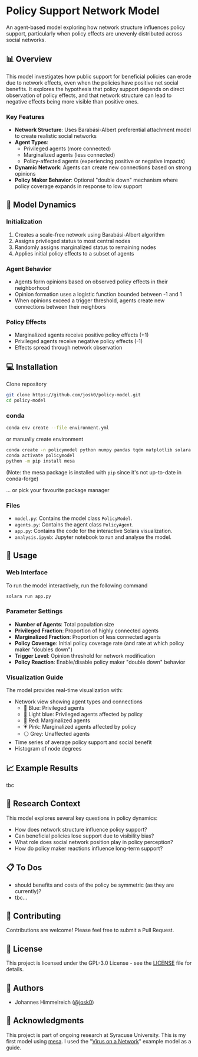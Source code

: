 # Policy Support Network Model

An agent-based model exploring how network structure influences policy support, particularly when policy effects are unevenly distributed across social networks.

## 📊 Overview

This model investigates how public support for beneficial policies can erode due to network effects, even when the policies have positive net social benefits. It explores the hypothesis that policy support depends on direct observation of policy effects, and that network structure can lead to negative effects being more visible than positive ones.

### Key Features

- **Network Structure**: Uses Barabási-Albert preferential attachment model to create realistic social networks
- **Agent Types**: 
  - Privileged agents (more connected)
  - Marginalized agents (less connected)
  - Policy-affected agents (experiencing positive or negative impacts)
- **Dynamic Network**: Agents can create new connections based on strong opinions
- **Policy Maker Behavior**: Optional "double down" mechanism where policy coverage expands in response to low support

## 🎯 Model Dynamics

### Initialization
1. Creates a scale-free network using Barabási-Albert algorithm
2. Assigns privileged status to most central nodes
3. Randomly assigns marginalized status to remaining nodes
4. Applies initial policy effects to a subset of agents

### Agent Behavior
- Agents form opinions based on observed policy effects in their neighborhood
- Opinion formation uses a logistic function bounded between -1 and 1
- When opinions exceed a trigger threshold, agents create new connections between their neighbors

### Policy Effects
- Marginalized agents receive positive policy effects (+1)
- Privileged agents receive negative policy effects (-1)
- Effects spread through network observation

## 💻 Installation
Clone repository
```bash
git clone https://github.com/josk0/policy-model.git
cd policy-model
```

### conda
``` bash
conda env create --file environment.yml
```
or manually create environment
```bash
conda create -n policymodel python numpy pandas tqdm matplotlib solara pytest scipy ipython networkx
conda activate policymodel
python -m pip install mesa
```
(Note: the mesa package is installed with `pip` since it's not up-to-date in conda-forge)

... or pick your favourite package manager

### Files

* ``model.py``: Contains the model class `PolicyModel`.
* ``agents.py``: Contains the agent class `PolicyAgent`.
* ``app.py``: Contains the code for the interactive Solara visualization.
* ``analysis.ipynb``: Jupyter notebook to run and analyse the model.

## 🚀 Usage

### Web Interface
To run the model interactively, run the following command

```bash
solara run app.py
```

### Parameter Settings

- **Number of Agents**: Total population size
- **Privileged Fraction**: Proportion of highly connected agents
- **Marginalized Fraction**: Proportion of less connected agents
- **Policy Coverage**: Initial policy coverage rate (and rate at which policy maker "doubles down")
- **Trigger Level**: Opinion threshold for network modification
- **Policy Reaction**: Enable/disable policy maker "double down" behavior

### Visualization Guide

The model provides real-time visualization with:
- Network view showing agent types and connections
  - 🔵 Blue: Privileged agents
  - 🔆 Light blue: Privileged agents affected by policy
  - 🔴 Red: Marginalized agents
  - 💗 Pink: Marginalized agents affected by policy
  - ⚪ Grey: Unaffected agents
- Time series of average policy support and social benefit
- Histogram of node degrees

## 📈 Example Results

tbc

## 🔬 Research Context

This model explores several key questions in policy dynamics:
- How does network structure influence policy support?
- Can beneficial policies lose support due to visibility bias?
- What role does social network position play in policy perception?
- How do policy maker reactions influence long-term support?

## 📋 To Dos
- should benefits and costs of the policy be symmetric (as they are currently)?
- tbc...

## 🤝 Contributing

Contributions are welcome! Please feel free to submit a Pull Request.

## 📝 License

This project is licensed under the GPL-3.0 License - see the [LICENSE](LICENSE) file for details.

## 👥 Authors

- Johannes Himmelreich ([@josk0](https://github.com/josk0))

## 🙏 Acknowledgments

This project is part of ongoing research at Syracuse University. This is my first model using [mesa](https://github.com/projectmesa/mesa). I used the "[Virus on a Network](https://github.com/projectmesa/mesa/tree/main/mesa/examples/basic/virus_on_network)" example model as a guide.

